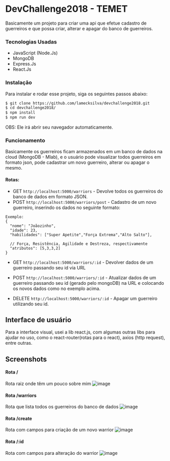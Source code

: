 # DevChallenge2018 - TEMET

Basicamente um projeto para criar uma api que efetue cadastro de guerreiros e que possa criar, alterar e apagar do banco de guerreiros.

### Tecnologias Usadas

- JavaScript (Node.Js)
- MongoDB
- Express.Js
- React.Js

### Instalação

Para instalar e rodar esse projeto, siga os seguintes passos abaixo:

```sh
$ git clone https://github.com/lamecksilva/devchallenge2018.git
$ cd devchallenge2018/
$ npm install
$ npm run dev
```

OBS: Ele irá abrir seu navegador automaticamente.

### Funcionamento

Basicamente os guerreiros ficam armazenados em um banco de dados na cloud (MongoDB - Mlab), e o usuário pode visualizar todos guerreiros em formato json, pode cadastrar um novo guerreiro, alterar ou apagar o mesmo.

#### Rotas:

- GET `http://localhost:5000/warriors` - Devolve todos os guerreiros do banco de dados em formato JSON.
- POST `http://localhost:5000/warriors/post` - Cadastro de um novo guerreiro, inserindo os dados no seguinte formato:

```
Exemplo:
{
  "nome": "Joãozinho",
  "idade": 23,
  "habilidades": ["Super Apetite","Força Extrema","Alto Salto"],

  // Força, Resistência, Agilidade e Destreza, respectivamente
  "atributos": [5,3,3,2]
}
```

- GET `http://localhost:5000/warriors/:id` - Devolver dados de um guerreiro passando seu id via URL

- POST `http://localhost:5000/warriors/:id` - Atualizar dados de um guerreiro passando seu id (gerado pelo mongoDB) na URL e colocando os novos dados como no exemplo acima.

- DELETE `http://localhost:5000/warriors/:id` - Apagar um guerreiro utilizando seu id.

## Interface de usuário

Para a interface visual, usei a lib react.js, com algumas outras libs para ajudar no uso, como o react-router(rotas para o react), axios (http request), entre outras.

## Screenshots

#### Rota /

Rota raiz onde têm um pouco sobre mim
![image](https://user-images.githubusercontent.com/31391753/47935668-f9704280-deb9-11e8-9a3b-f0d2a2e6ed15.png "rota /")

#### Rota /warriors

Rota que lista todos os guerreiros do banco de dados
![image](https://user-images.githubusercontent.com/31391753/47935734-3e947480-deba-11e8-9133-983f600e99bc.png "rota /warriors")

#### Rota /create

Rota com campos para criação de um novo warrior
![image](https://user-images.githubusercontent.com/31391753/47935823-78657b00-deba-11e8-88d4-424fbad104e5.png "rota /create")

#### Rota /:id

Rota com campos para alteração do warrior
![image](https://user-images.githubusercontent.com/31391753/47935857-94691c80-deba-11e8-94f7-87e427dc4fdd.png "rota /:id")

